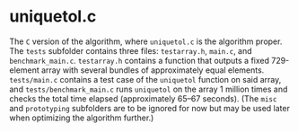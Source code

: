# uniquetol.c

The `C` version of the algorithm, where `uniquetol.c` is the algorithm proper. The `tests` subfolder contains three files: `testarray.h`, `main.c`, and `benchmark_main.c`. `testarray.h` contains a function that outputs a fixed 729-element array with several bundles of approximately equal elements. `tests/main.c` contains a test case of the `uniquetol` function  on said array, and `tests/benchmark_main.c` runs `uniquetol` on the array 1 million times and checks the total time elapsed (approximately 65&ndash;67 seconds). (The `misc` and `prototyping` subfolders are to be ignored for now but may be used later when optimizing the algorithm further.)
